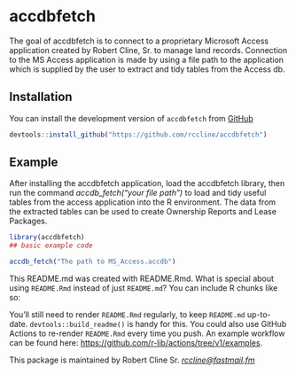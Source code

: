 
<!-- README.md is generated from README.Rmd. Please edit that file -->

# accdbfetch

<!-- badges: start -->
<!-- badges: end -->

The goal of accdbfetch is to connect to a proprietary Microsoft Access
application created by Robert Cline, Sr. to manage land records.
Connection to the MS Access application is made by using a file path to
the application which is supplied by the user to extract and tidy tables
from the Access db.

## Installation

You can install the development version of `accdbfetch` from
[GitHub](%22https://github.com/rccline/accdbfetch%22)

``` r
devtools::install_github("https://github.com/rccline/accdbfetch")
```

## Example

After installing the accdbfetch application, load the accdbfetch
library, then run the command *accdb\_fetch(“your file path”)* to load
and tidy useful tables from the access application into the R
environment. The data from the extracted tables can be used to create
Ownership Reports and Lease Packages.

``` r
library(accdbfetch)
## basic example code 

accdb_fetch("The path to MS_Access.accdb")
```

This README.md was created with README.Rmd. What is special about using
`README.Rmd` instead of just `README.md`? You can include R chunks like
so:

You’ll still need to render `README.Rmd` regularly, to keep `README.md`
up-to-date. `devtools::build_readme()` is handy for this. You could also
use GitHub Actions to re-render `README.Rmd` every time you push. An
example workflow can be found here:
<https://github.com/r-lib/actions/tree/v1/examples>.

This package is maintained by Robert Cline Sr. *<rccline@fastmail.fm>*
